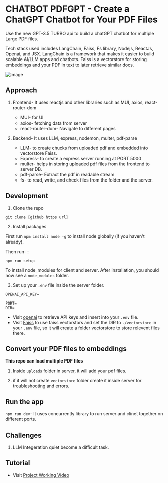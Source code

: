 # CHATBOT PDFGPT - Create a ChatGPT Chatbot for Your PDF Files

Use the new GPT-3.5 TURBO api to build a chatGPT chatbot for multiple Large PDF files.

Tech stack used includes LangChain, Faiss, Fs library, Nodejs, ReactJs, Openai, and JSX. LangChain is a framework that makes it easier to build scalable AI/LLM apps and chatbots. Faiss is a vectorstore for storing embeddings and your PDF in text to later retrieve similar docs.


![image](https://github.com/sonu7524/Chatbot-PDF-GPT/blob/main/Screenshot%20(31).png)

## Approach

1. Frontend- It uses reactjs and other libraries such as MUI, axios, react-router-dom
    - MUI- for UI
    - axios- fetching data from server
    - react-router-dom- Navigate to different pages

2. Backend- It uses LLM, express, nodemon, multer, pdf-parse
    - LLM- to create chucks from uploaded pdf and embedded into vectorstore Faiss.
    - Express- to create a express server running at PORT 5000
    - multer- helps in storing uploaded pdf files from the frontend to server DB.
    - pdf-parse- Extract the pdf in readable stream
    - fs- to read, write, and check files from the folder and the server.


## Development

1. Clone the repo

```
git clone [github https url]
```

2. Install packages

First run `npm install node -g` to install node globally (if you haven't already).

Then run- :

```
npm run setup
```

To install node_modules for client and server. After installation, you should now see a `node_modules` folder.

3. Set up your `.env` file inside the server folder.

```
OPENAI_API_KEY=

PORT=
DIR=

```

- Visit [openai](https://help.openai.com/en/articles/4936850-where-do-i-find-my-secret-api-key) to retrieve API keys and insert into your `.env` file.
- Visit [Faiss](https://js.langchain.com/docs/modules/data_connection/vectorstores/integrations/faiss) to use faiss vectorstors and set the DIR to `./vectorstore` in your `.env` file, so it will create a folder vectorstore to store relevent files there.

## Convert your PDF files to embeddings

**This repo can load multiple PDF files**

1. Inside `uploads` folder in server, it will add your pdf files.

2. if it will not create `vectorstore` folder create it inside server for troubleshooting and errors.

## Run the app

`npm run dev`- It uses concurrently library to run server and clinet together on different ports.


## Challenges
1. LLM Integeration quiet become a difficult task.

## Tutorial
- Visit [Project Working Video](https://www.loom.com/share/1dd5b719349640079c6ca2b18a042584)